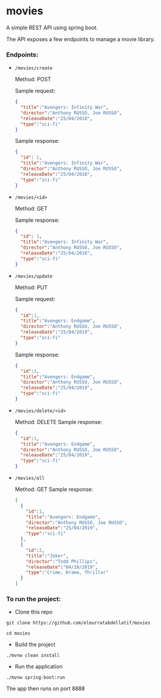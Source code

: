 
# movies

A simple REST API using spring boot.

The API exposes a few endpoints to manage a movie library.

### Endpoints:

* `/movies/create`

	Method: POST

	Sample request:

	```json
	{
	  "title":"Avengers: Infinity War",
	  "director":"Anthony RUSSO, Joe RUSSO",
	  "releaseDate":"25/04/2018",
	  "type":"sci-fi"
	}
	```
	Sample response:
	```json
	{
	  "id": 1,
	  "title":"Avengers: Infinity War",
	  "director":"Anthony RUSSO, Joe RUSSO",
	  "releaseDate":"25/04/2018",
	  "type":"sci-fi"
	}
	```

* `/movies/<id>`

	Method: GET

	Sample response:
	```json
	{
	  "id": 1,
	  "title":"Avengers: Infinity War",
	  "director":"Anthony RUSSO, Joe RUSSO",
	  "releaseDate":"25/04/2018",
	  "type":"sci-fi"
	}
	```
* `/movies/update`

	Method: PUT

	Sample request:

	```json
	{
	  "id":1,
	  "title":"Avengers: Endgame",
	  "director":"Anthony RUSSO, Joe RUSSO",
	  "releaseDate":"25/04/2019",
	  "type":"sci-fi"
	}
	```
	Sample response:
	```json
	{
	  "id":1,
	  "title":"Avengers: Endgame",
	  "director":"Anthony RUSSO, Joe RUSSO",
	  "releaseDate":"25/04/2019",
	  "type":"sci-fi"
	}
	```
* `/movies/delete/<id>`

	Method: DELETE
	Sample response:
	```json
	{
	  "id":1,
	  "title":"Avengers: Endgame",
	  "director":"Anthony RUSSO, Joe RUSSO",
	  "releaseDate":"25/04/2019",
	  "type":"sci-fi"
	}
	```
* `/movies/all`

	Method: GET
	Sample response:
	```json
	[
	  {
	    "id":1,
	    "title":"Avengers: Endgame",
	    "director":"Anthony RUSSO, Joe RUSSO",
	    "releaseDate":"25/04/2019",
	    "type":"sci-fi"
	  },
	  {
	    "id":2,
	    "title":"Joker",
	    "director":"Todd Phillips",
	    "releaseDate":"04/10/2019",
	    "type":"Crime, Drama, Thriller"
	  }
	]
	```

### To run the project:

* Clone this repo

`git clone https://github.com/elourratabdellatif/movies`

`cd movies`

* Build the project

`./mvnw clean install`

* Run the application

`./mvnw spring-boot:run`

The app then runs on port 8888